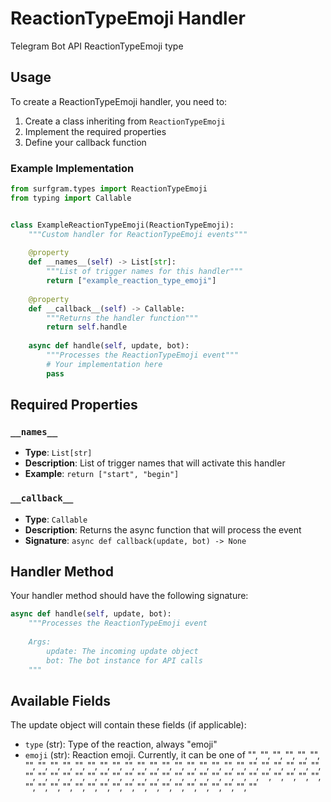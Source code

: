 # ReactionTypeEmoji Handler

Telegram Bot API ReactionTypeEmoji type

## Usage

To create a ReactionTypeEmoji handler, you need to:

1. Create a class inheriting from `ReactionTypeEmoji`
2. Implement the required properties
3. Define your callback function

### Example Implementation

```python
from surfgram.types import ReactionTypeEmoji
from typing import Callable


class ExampleReactionTypeEmoji(ReactionTypeEmoji):
    """Custom handler for ReactionTypeEmoji events"""
    
    @property
    def __names__(self) -> List[str]:
        """List of trigger names for this handler"""
        return ["example_reaction_type_emoji"]
    
    @property
    def __callback__(self) -> Callable:
        """Returns the handler function"""
        return self.handle
    
    async def handle(self, update, bot):
        """Processes the ReactionTypeEmoji event"""
        # Your implementation here
        pass
```

## Required Properties

### `__names__`
- **Type**: `List[str]`
- **Description**: List of trigger names that will activate this handler
- **Example**: `return ["start", "begin"]`

### `__callback__`
- **Type**: `Callable`
- **Description**: Returns the async function that will process the event
- **Signature**: `async def callback(update, bot) -> None`

## Handler Method

Your handler method should have the following signature:

```python
async def handle(self, update, bot):
    """Processes the ReactionTypeEmoji event
    
    Args:
        update: The incoming update object
        bot: The bot instance for API calls
    """
```

## Available Fields

The update object will contain these fields (if applicable):

- `type` (str): Type of the reaction, always "emoji"
- `emoji` (str): Reaction emoji. Currently, it can be one of "", "", "", "", "", "", "", "", "", "", "", "", "", "", "", "", "", "", "", "", "", "", "", "", "", "", "", "", "", "", "", "", "", "", "", "", "", "", "", "", "", "", "", "", "", "", "", "", "", "", "", "", "", "", "", "", "", "", "", "", "", "", "", "", "", "", "", "", "", "", "", "", ""
